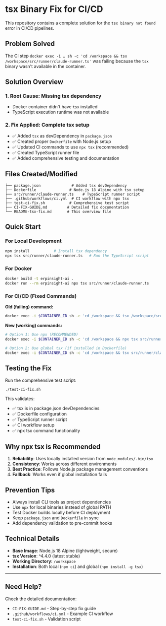 # tsx Binary Fix for CI/CD

This repository contains a complete solution for the `tsx binary not found` error in CI/CD pipelines.

## Problem Solved

The CI step `docker exec -i … sh -c 'cd /workspace && tsx /workspace/src/runner/claude-runner.ts'` was failing because the `tsx` binary wasn't available in the container.

## Solution Overview

### 1. **Root Cause**: Missing tsx dependency
- Docker container didn't have `tsx` installed
- TypeScript execution runtime was not available

### 2. **Fix Applied**: Complete tsx setup
- ✅ Added `tsx` as devDependency in `package.json`
- ✅ Created proper `Dockerfile` with Node.js setup
- ✅ Updated CI commands to use `npx tsx` (recommended)
- ✅ Created TypeScript runner file
- ✅ Added comprehensive testing and documentation

## Files Created/Modified

```
├── package.json              # Added tsx devDependency
├── Dockerfile               # Node.js 18 Alpine with tsx setup
├── src/runner/claude-runner.ts    # TypeScript runner script
├── .github/workflows/ci.yml  # CI workflow with npx tsx
├── test-ci-fix.sh           # Comprehensive test script
├── CI-FIX-GUIDE.md         # Detailed fix documentation
└── README-tsx-fix.md       # This overview file
```

## Quick Start

### For Local Development
```bash
npm install           # Install tsx dependency
npx tsx src/runner/claude-runner.ts   # Run the TypeScript script
```

### For Docker
```bash
docker build -t erpinsight-ai .
docker run --rm erpinsight-ai npx tsx src/runner/claude-runner.ts
```

### For CI/CD (Fixed Commands)

**Old (failing) command:**
```bash
docker exec -i $CONTAINER_ID sh -c 'cd /workspace && tsx /workspace/src/runner/claude-runner.ts'
```

**New (working) commands:**
```bash
# Option 1: Use npx (RECOMMENDED)
docker exec -i $CONTAINER_ID sh -c 'cd /workspace && npx tsx src/runner/claude-runner.ts'

# Option 2: Use global tsx (if installed in Dockerfile)
docker exec -i $CONTAINER_ID sh -c 'cd /workspace && tsx src/runner/claude-runner.ts'
```

## Testing the Fix

Run the comprehensive test script:
```bash
./test-ci-fix.sh
```

This validates:
- ✅ tsx is in package.json devDependencies
- ✅ Dockerfile configuration
- ✅ TypeScript runner script
- ✅ CI workflow setup
- ✅ npx tsx command functionality

## Why npx tsx is Recommended

1. **Reliability**: Uses locally installed version from `node_modules/.bin/tsx`
2. **Consistency**: Works across different environments
3. **Best Practice**: Follows Node.js package management conventions
4. **Fallback**: Works even if global installation fails

## Prevention Tips

- Always install CLI tools as project dependencies
- Use `npx` for local binaries instead of global PATH
- Test Docker builds locally before CI deployment
- Keep `package.json` and `Dockerfile` in sync
- Add dependency validation to pre-commit hooks

## Technical Details

- **Base Image**: Node.js 18 Alpine (lightweight, secure)
- **tsx Version**: ^4.4.0 (latest stable)
- **Working Directory**: `/workspace`
- **Installation**: Both local (`npm ci`) and global (`npm install -g tsx`)

---

## Need Help?

Check the detailed documentation:
- `CI-FIX-GUIDE.md` - Step-by-step fix guide
- `.github/workflows/ci.yml` - Example CI workflow
- `test-ci-fix.sh` - Validation script